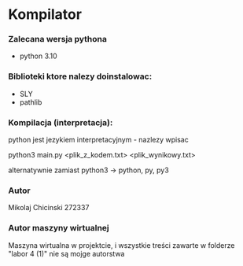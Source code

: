 # Kompilator

### Zalecana wersja pythona

- python 3.10

### Biblioteki ktore nalezy doinstalowac:

- SLY
- pathlib

### Kompilacja (interpretacja):

python jest jezykiem interpretacyjnym - nazlezy wpisac

python3 main.py <plik_z_kodem.txt> <plik_wynikowy.txt>

alternatywnie zamiast python3 -> python, py, py3

### Autor

Mikolaj Chicinski 272337

### Autor maszyny wirtualnej

Maszyna wirtualna w projektcie, i wszystkie treści zawarte w folderze "labor 4 (1)" nie są mojge autorstwa

